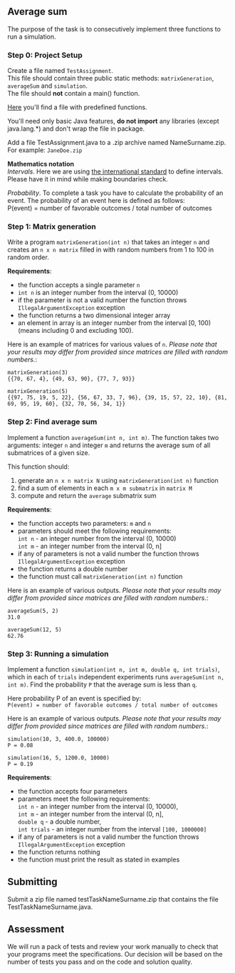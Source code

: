 ## Average sum
The purpose of the task is to consecutively implement three functions to run a simulation.

### Step 0: Project Setup
Create a file named `TestAssignment`. <br>
This file should contain three public static methods: `matrixGeneration`, `averageSum` and `simulation`. <br>
The file should **not** contain a main() function.

[Here](TestAssignment.java) you'll find a file with predefined functions.

You'll need only basic Java features, **do not import** any libraries (except java.lang.*) and don't wrap the file in package.

Add a file TestAssignment.java to a .zip archive named NameSurname.zip. For example: `JaneDoe.zip`

**Mathematics notation** <br>
*Intervals*. Here we are using [the international standard](https://en.wikipedia.org/wiki/Interval_(mathematics)#Notations_for_intervals) to define intervals. Please have it in mind while making boundaries check.

*Probability*. To complete a task you have to calculate the probability of an event. The probability of an event here is defined as follows:<br>
P(event) = number of favorable outcomes / total number of outcomes

### Step 1: Matrix generation
Write a program `matrixGeneration(int n)` that takes an integer `n` and creates an `n x n matrix` filled in with random numbers from 1 to 100 in random order.

**Requirements**:
- the function accepts a single parameter `n`
- `int n` is an integer number from the interval (0, 10000)
- if the parameter is not a valid number the function throws `IllegalArgumentException` exception
- the function returns a two dimensional integer array
- an element in array is an integer number from the interval [0, 100) (means including 0 and excluding 100).

Here is an example of matrices for various values of `n`. *Please note that your results may differ from provided since matrices are filled with random numbers.*:

    matrixGeneration(3)
    {{70, 67, 4}, {49, 63, 90}, {77, 7, 93}}
    
    matrixGeneration(5)
    {{97, 75, 19, 5, 22}, {56, 67, 33, 7, 96}, {39, 15, 57, 22, 10}, {81, 69, 95, 19, 60}, {32, 70, 56, 34, 1}}

### Step 2: Find average sum
Implement a function `averageSum(int n, int m)`. The function takes two arguments: integer `n` and integer `m` and returns the average sum of all submatrices of a given size.

This function should:
1. generate an `n x n matrix N` using `matrixGeneration(int n)` function
2. find a sum of elements in each `m x m submatrix` in `matrix M`
3. compute and return the `average` submatrix sum

**Requirements**:
- the function accepts two parameters: `m` and `n` <br>
- parameters should meet the following requirements: <br>
`int n` - an integer number from the interval (0, 10000) <br>
`int m` - an integer number from the interval (0, n] <br>
- if any of parameters is not a valid number the function throws `IllegalArgumentException` exception <br>
- the function returns a double number <br>
- the function must call `matrixGeneration(int n)` function

Here is an example of various outputs. *Please note that your results may differ from provided since matrices are filled with random numbers.*:

    averageSum(5, 2)
    31.0
    
    averageSum(12, 5)
    62.76

### Step 3: Running a simulation
Implement a function `simulation(int n, int m, double q, int trials)`, which in each of `trials` independent experiments runs `averageSum(int n, int m)`.
Find the probability `P` that the average sum is less than `q`.

Here probability P of an event is specified by: <br>
`P(event) = number of favorable outcomes / total number of outcomes`

Here is an example of various outputs. *Please note that your results may differ from provided since matrices are filled with random numbers.*:

    simulation(10, 3, 400.0, 100000)
    P = 0.08
    
    simulation(16, 5, 1200.0, 10000)
    P = 0.19

**Requirements**:
- the function accepts four parameters
- parameters meet the following requirements: <br>
`int n` - an integer number from the interval (0, 10000),<br>
`int m` - an integer number from the interval (0, n], <br>
`double q` - a double number, <br>
`int trials` - an integer number from the interval `[100, 1000000]`<br>
- if any of parameters is not a valid number the function throws `IllegalArgumentException` exception
- the function returns nothing
- the function must print the result as stated in examples
## Submitting
Submit a zip file named testTaskNameSurname.zip that contains the file TestTaskNameSurname.java.
## Assessment
We will run a pack of tests and review your work manually to check that your programs meet the specifications. Our decision will be based on the number of tests you pass and on the code and solution quality.